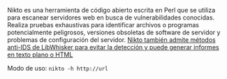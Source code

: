Nikto es una herramienta de código abierto escrita en Perl que se utiliza para escanear servidores web en busca de vulnerabilidades conocidas. Realiza pruebas exhaustivas para identificar archivos o programas potencialmente peligrosos, versiones obsoletas de software de servidor y problemas de configuración del servidor. [Nikto también admite métodos anti-IDS de LibWhisker para evitar la detección y puede generar informes en texto plano o HTML](https://www.kali.org/tools/nikto/)

Modo de uso: ```nikto -h http://url```